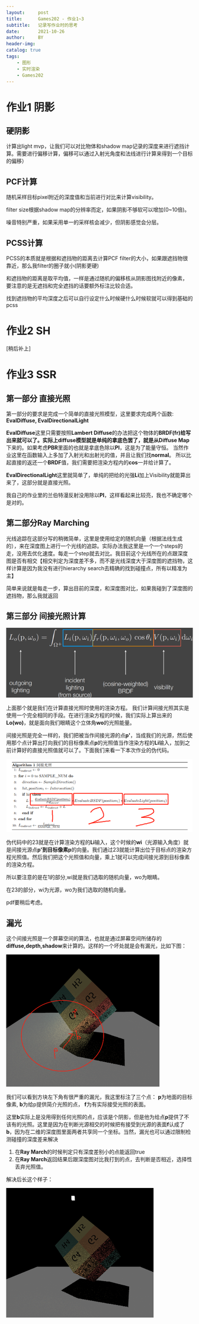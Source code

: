 ```yaml
---
layout:     post
title:      Games202 - 作业1~3
subtitle:   记录写作业时的思考
date:       2021-10-26
author:     BY
header-img: 
catalog: true
tags:
    - 图形
    - 实时渲染
    - Games202
---
```

# 作业1 阴影

## 硬阴影
计算出light mvp，让我们可以对比物体和shadow map记录的深度来进行遮挡计算。需要进行偏移计算，偏移可以通过入射光角度和法线进行计算来得到一个目标的偏移）

## PCF计算
随机采样目标pixel附近的深度值和当前进行对比来计算visibility。

filter size根据shadow map的分辨率而定，如果阴影不够软可以增加(0~10倍)。

噪音特别严重，如果采用单一的采样核会减少，但阴影感觉会分层。 

## PCSS计算
PCSS的本质就是根据和遮挡物的距离去计算PCF filter的大小，如果跟遮挡物很靠近，那么我filter的圈子就小(阴影更硬)

和遮挡物的距离是取平均值，一样是通过随机的偏移核从阴影图找附近的像素， 要注意的是无遮挡和完全遮挡的话要额外标注比较合适。

找到遮挡物的平均深度之后可以自行设定什么时候硬什么时候软就可以得到基础的pcss

# 作业2 SH
[稍后补上]

# 作业3 SSR

## 第一部分 直接光照

第一部分的要求是完成一个简单的直接光照模型，这里要求完成两个函数: **EvalDiffuse, EvalDirectionalLight**

**EvalDiffuse**这里只需要按照**Lambert Diffuse**的办法把这个物体的**BRDF(fr)**给写出来就可以了。实际上diffuse模型就是单纯的拿底色罢了，就是从**Diffuse Map**下来的。如果考虑**PBR**里面的也就是拿底色除以**PI**，这是为了能量守恒。 当然作业这里在函数输入上多加了入射光和出射光的值，并且让我们找**normal**。 所以比起直接的返还一个**BRDF**值，我们需要把渲染方程内的**cos**一并给计算了。

**EvalDirectionalLight**这里就简单了，单纯的把给的光强**Li**加上Visibility就能算出来了，这部分就是直接光照。

我自己的作业里的兰伯特漫反射没用除以**PI**，这样看起来比较亮，我也不确定哪个是对的。



## 第二部分Ray Marching

光线追踪在这部分写的稍微简单，这里是使用给定的随机向量（根据法线生成的），来在深度图上进行一个光线的追踪。实际办法我这里是一个一个steps的走，没用去优化速度。每走一个step就去对比。我目前这个光线所在的点跟深度图是否有相交【相交判定为深度差不多，而不是光线深度大于深度图的遮挡物，这样计算是因为我没有进行hierarchy search去精确的找到碰撞点，所有以精准为主】

简单来说就是每走一步，算出目前的深度，和深度图对比，如果我碰到了深度图的遮挡物，那么我就返回



## 第三部分 间接光照计算



![](img/in-post/games202hw/brdf.png)

上面那个就是我们在计算直接光照时使用的渲染方程。 我们计算间接光照其实是使用一个完全相同的手段。在进行渲染方程的时候，我们实际上算出来的**Lo(wo)**，就是面向我们眼睛这个立体角**wo**的光照能量。

间接光照是完全一样的，我们把被当作间接光源的点**p'**，当成我们的光源，然后使用那个点计算出打向我们的目标像素点**p**的光照值当作渲染方程的**Li**输入，加到之前计算好的直接光照值就可以了。下面我们来看一下本次作业的伪代码。



![](img/in-post/games202hw/indirect-sudo-code.png)

伪代码中的23就是在计算渲染方程的**Li**输入，这个时候的**wi**（光源输入角度）就是间接光源点**p'**到目标像素**p**的向量。我们通过23就能计算出位于目标点的渲染方程光照值。然后我们把这个光照值和向量，乘上1就可以完成间接光源到目标像素的渲染方程。

所以要注意的是在1的部分,wi就是我们选取的随机向量，wo为眼睛。

在23的部分，wi为光源，wo为我们选取的随机向量。

pdf要稍后考虑。



## 漏光

这个间接光照是一个屏幕空间的算法，也就是通过屏幕空间所储存的**diffuse,depth,shadow**来计算的。这样的一个坏处就是会有漏光，比如下图：

<img src="img/in-post/games202hw/light-leaking.png" alt="" style="zoom:50%;" />

我们可以看到方块左下角有很严重的漏光，我这里标注了三个点： **p**为地面的目标像素, **b**为给p提供简介光照的点， **f**为有实际接受光照的表面。

这里**b**实际上是没用得到任何光照的点，应该是个阴影，但是他为给点**p**提供了不该有的光照。这里是因为在判断光源相交的时候把有接受到光源的表面**f**认成了**b**，因为在二维的深度图里面两者共享同一个坐标。当然，漏光也可以通过限制检测碰撞的深度差来解决

1. 在**Ray March**的时候判定只有深度差别小的点能返回true
2. 在**Ray March**返回结果后跟深度图对比我打到的点，去判断是否相近，选择性丢弃光照值。

解决后长这个样子：

<img src="img/in-post/games202hw/fix.png" alt="image-20211027154737361" style="zoom:50%;" />
